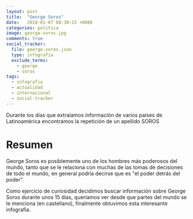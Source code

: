 ```yaml
---
layout: post
title:  "George Soros"
date:   2018-01-07 08:30:15 +0000
categories: politica
image: george-soros.jpg
comments: true
social_tracker:
  file: george-soros.json
  type: infografia
  exclude_terms:
    - george
    - soros
tags:
  - infografia
  - actualidad
  - internacional
  - social-tracker
---
```


Durante los días que extraíamos información de varios países de Latinoamérica encontramos la repetición de un apellido SOROS

# Resumen
George Soros es posiblemente uno de los hombres más poderosos del mundo, tanto que se le relaciona con muchas de las tomas de decisiones de todo el mundo, en general podría decirse que es "el poder detrás del poder".

Como ejercicio de curiosidad decidimos buscar información sobre George Soros durante unos 15 días, queríamos ver desde que partes del mundo se le menciona (en castellano), finalmente obtuvimos esta interesante infografia.
